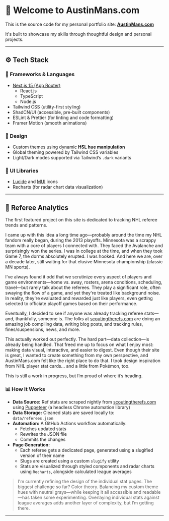 # 👋 Welcome to AustinMans.com

This is the source code for my personal portfolio site: [**AustinMans.com**](https://austinmans.com)

It's built to showcase my skills through thoughtful design and personal projects.

---

## ⚙️ Tech Stack

### 🔨 Frameworks & Languages
- [Next.js 15 (App Router)](https://nextjs.org/)
  - React.js  
  - TypeScript  
  - Node.js  
- Tailwind CSS (utility-first styling)  
- ShadCN/UI (accessible, pre-built components)  
- ESLint & Prettier (for linting and code formatting)  
- Framer Motion (smooth animations)  

### 🎨 Design
- Custom themes using dynamic **HSL hue manipulation**  
- Global theming powered by Tailwind CSS variables  
- Light/Dark modes supported via Tailwind’s `.dark` variants  

### 🧩 UI Libraries
- [Lucide](https://lucide.dev/) and [MUI](https://mui.com/) icons  
- Recharts (for radar chart data visualization)  

---

## 🏒 Referee Analytics

The first featured project on this site is dedicated to tracking NHL referee trends and patterns.

I came up with this idea a long time ago—probably around the time my NHL fandom really began, during the 2013 playoffs. Minnesota was a scrappy team with a core of players I connected with. They faced the Avalanche and surprisingly won the series. I was in college at the time, and when they took Game 7, the dorms absolutely erupted. I was hooked. And here we are, over a decade later, still waiting for that elusive Minnesota championship (classic MN sports).

I've always found it odd that we scrutinize every aspect of players and game environments—home vs. away, rosters, arena conditions, scheduling, travel—but rarely talk about the referees. They play a significant role, often swaying the flow of a game, and yet they're treated like background noise. In reality, they're evaluated and rewarded just like players, even getting selected to officiate playoff games based on their performance.

Eventually, I decided to see if anyone was already tracking referee stats—and, thankfully, someone is. The folks at [scoutingtherefs.com](https://scoutingtherefs.com) are doing an amazing job compiling data, writing blog posts, and tracking rules, fines/suspensions, news, and more.

This actually worked out perfectly. The hard part—data collection—is already being handled. That freed me up to focus on what I enjoy most: making data visual, interactive, and easier to digest. Even though their site is great, I wanted to create something from my own perspective, and AustinMans.com felt like the right place to do that. I took design inspiration from NHL player stat cards... and a little from Pokémon, too.

This is still a work in progress, but I’m proud of where it’s heading.

### 📊 How It Works
- **Data Source:** Ref stats are scraped nightly from [scoutingtherefs.com](https://scoutingtherefs.com) using [Puppeteer](https://pptr.dev/) (a headless Chrome automation library)  
- **Data Storage:** Cleaned stats are saved locally to:  
  `data/referees.json`  
- **Automation:** A GitHub Actions workflow automatically:
  - Fetches updated stats  
  - Rewrites the JSON file  
  - Commits the changes  
- **Page Generation:**  
  - Each referee gets a dedicated page, generated using a slugified version of their name  
  - Slugs are created using a custom `slugify` utility  
  - Stats are visualized through styled components and radar charts using `Recharts`, alongside calculated league averages  

> I'm currently refining the design of the individual stat pages. The biggest challenge so far? Color theory. Balancing my custom theme hues with neutral grays—while keeping it all accessible and readable—has taken some experimenting. Overlaying individual stats against league averages adds another layer of complexity, but I’m getting there.

---
